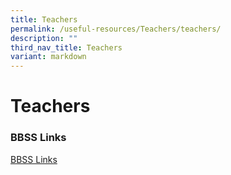 ```yaml
---
title: Teachers
permalink: /useful-resources/Teachers/teachers/
description: ""
third_nav_title: Teachers
variant: markdown
---
```

# Teachers
### BBSS Links
[BBSS Links](https://sites.google.com/moe.edu.sg/bbsslinks)